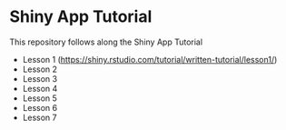 # Shiny App Tutorial

This repository follows along the Shiny App Tutorial

- Lesson 1 (https://shiny.rstudio.com/tutorial/written-tutorial/lesson1/)
- Lesson 2
- Lesson 3
- Lesson 4
- Lesson 5
- Lesson 6
- Lesson 7



